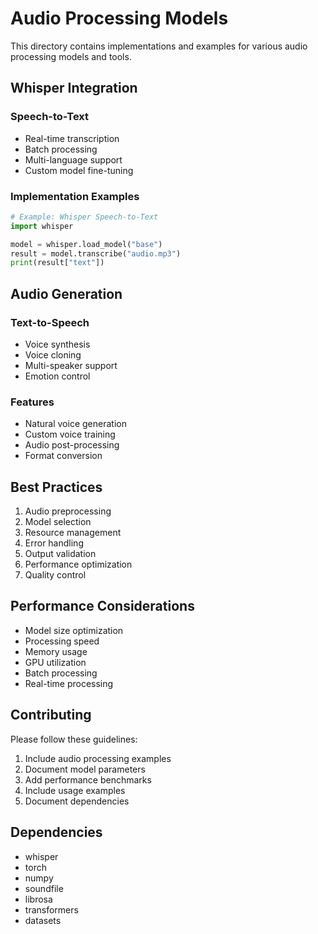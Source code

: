 # Audio Processing Models

This directory contains implementations and examples for various audio processing models and tools.

## Whisper Integration

### Speech-to-Text
- Real-time transcription
- Batch processing
- Multi-language support
- Custom model fine-tuning

### Implementation Examples
```python
# Example: Whisper Speech-to-Text
import whisper

model = whisper.load_model("base")
result = model.transcribe("audio.mp3")
print(result["text"])
```

## Audio Generation

### Text-to-Speech
- Voice synthesis
- Voice cloning
- Multi-speaker support
- Emotion control

### Features
- Natural voice generation
- Custom voice training
- Audio post-processing
- Format conversion

## Best Practices

1. Audio preprocessing
2. Model selection
3. Resource management
4. Error handling
5. Output validation
6. Performance optimization
7. Quality control

## Performance Considerations

- Model size optimization
- Processing speed
- Memory usage
- GPU utilization
- Batch processing
- Real-time processing

## Contributing

Please follow these guidelines:
1. Include audio processing examples
2. Document model parameters
3. Add performance benchmarks
4. Include usage examples
5. Document dependencies

## Dependencies

- whisper
- torch
- numpy
- soundfile
- librosa
- transformers
- datasets 